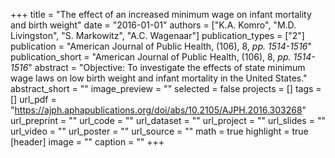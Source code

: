 +++
title = "The effect of an increased minimum wage on infant mortality and birth weight"
date = "2016-01-01"
authors = ["K.A. Komro", "M.D. Livingston", "S. Markowitz", "A.C. Wagenaar"]
publication_types = ["2"]
publication = "American Journal of Public Health, (106), 8, _pp. 1514-1516_"
publication_short = "American Journal of Public Health, (106), 8, _pp. 1514-1516_"
abstract = "Objective: To investigate the effects of state minimum wage laws on low birth weight and infant mortality in the United States."
abstract_short = ""
image_preview = ""
selected = false
projects = []
tags = []
url_pdf = "https://ajph.aphapublications.org/doi/abs/10.2105/AJPH.2016.303268"
url_preprint = ""
url_code = ""
url_dataset = ""
url_project = ""
url_slides = ""
url_video = ""
url_poster = ""
url_source = ""
math = true
highlight = true
[header]
image = ""
caption = ""
+++
